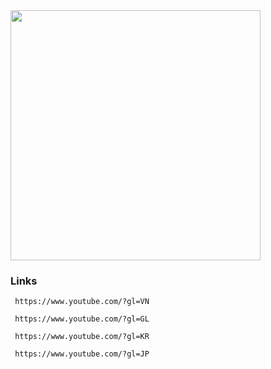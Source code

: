    
   <img src="https://i.imgur.com/bquCRul.jpg" height=400/>

### Links 

     https://www.youtube.com/?gl=VN
   >
     https://www.youtube.com/?gl=GL
  >
     https://www.youtube.com/?gl=KR
   >
     https://www.youtube.com/?gl=JP
